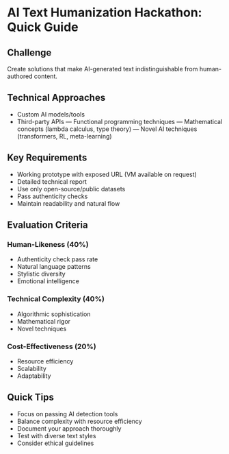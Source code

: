 # AI Text Humanization Hackathon: Quick Guide

## Challenge

Create solutions that make AI-generated text indistinguishable from human-authored content.

## Technical Approaches

- Custom AI models/tools
- Third-party APIs
  — Functional programming techniques
  — Mathematical concepts (lambda calculus, type theory)
  — Novel AI techniques (transformers, RL, meta-learning)

## Key Requirements

- Working prototype with exposed URL (VM available on request)
- Detailed technical report
- Use only open-source/public datasets
- Pass authenticity checks
- Maintain readability and natural flow

## Evaluation Criteria

### Human-Likeness (40%)

- Authenticity check pass rate
- Natural language patterns
- Stylistic diversity
- Emotional intelligence

### Technical Complexity (40%)

- Algorithmic sophistication
- Mathematical rigor
- Novel techniques

### Cost-Effectiveness (20%)

- Resource efficiency
- Scalability
- Adaptability

## Quick Tips

- Focus on passing AI detection tools
- Balance complexity with resource efficiency
- Document your approach thoroughly
- Test with diverse text styles
- Consider ethical guidelines

